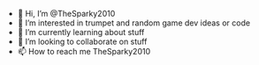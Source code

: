 - 👋 Hi, I’m @TheSparky2010
- 👀 I’m interested in trumpet and random game dev ideas or code
- 🌱 I’m currently learning about stuff
- 💞️ I’m looking to collaborate on stuff
- 📫 How to reach me TheSparky2010

<!---
TheSparky2010/TheSparky2010 is a ✨ special ✨ repository because its `README.md` (this file) appears on your GitHub profile.
You can click the Preview link to take a look at your changes.
--->
